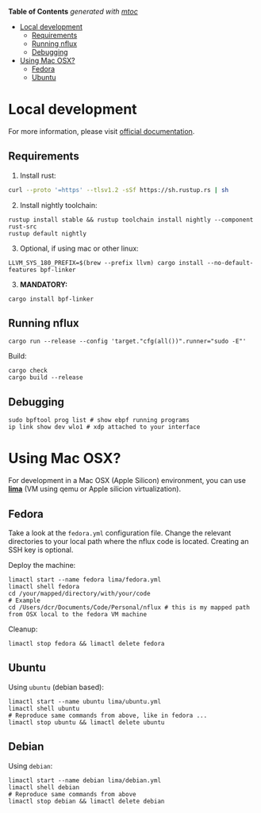 <!-- START OF TOC !DO NOT EDIT THIS CONTENT MANUALLY-->
**Table of Contents**  *generated with [mtoc](https://github.com/containerscrew/mtoc)*
- [Local development](#local-development)
  - [Requirements](#requirements)
  - [Running nflux](#running-nflux)
  - [Debugging](#debugging)
- [Using Mac OSX?](#using-mac-osx)
  - [Fedora](#fedora)
  - [Ubuntu](#ubuntu)
<!-- END OF TOC -->

# Local development

For more information, please visit [official documentation](https://aya-rs.dev/book/).

## Requirements

1. Install rust:
```bash
curl --proto '=https' --tlsv1.2 -sSf https://sh.rustup.rs | sh
```

2. Install nightly toolchain:
```
rustup install stable && rustup toolchain install nightly --component rust-src
rustup default nightly
```

3. Optional, if using mac or other linux:

```shell
LLVM_SYS_180_PREFIX=$(brew --prefix llvm) cargo install --no-default-features bpf-linker
```

3. **MANDATORY:**
```shell
cargo install bpf-linker
```

## Running nflux

```shell
cargo run --release --config 'target."cfg(all())".runner="sudo -E"'
```

Build:

```shell
cargo check
cargo build --release
```

## Debugging

```shell
sudo bpftool prog list # show ebpf running programs
ip link show dev wlo1 # xdp attached to your interface
```

# Using Mac OSX?

For development in a Mac OSX (Apple Silicon) environment, you can use [**lima**](https://github.com/lima-vm/lima) (VM using qemu or Apple silicion virtualization).

## Fedora

Take a look at the `fedora.yml` configuration file. Change the relevant directories to your local path where the nflux code is located. Creating an SSH key is optional.

Deploy the machine:

```shell
limactl start --name fedora lima/fedora.yml
limactl shell fedora
cd /your/mapped/directory/with/your/code
# Example
cd /Users/dcr/Documents/Code/Personal/nflux # this is my mapped path from OSX local to the fedora VM machine
```

Cleanup:

```shell
limactl stop fedora && limactl delete fedora
```

## Ubuntu

Using `ubuntu` (debian based):

```shell
limactl start --name ubuntu lima/ubuntu.yml
limactl shell ubuntu
# Reproduce same commands from above, like in fedora ...
limactl stop ubuntu && limactl delete ubuntu
```

## Debian

Using `debian`:

```shell
limactl start --name debian lima/debian.yml
limactl shell debian
# Reproduce same commands from above
limactl stop debian && limactl delete debian
```